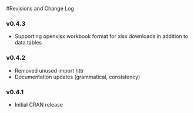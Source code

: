 #Revisions and Change Log


### v0.4.3  
* Supporting openxlsx workbook format for xlsx downloads in addition to data tables

### v0.4.2
* Removed unused import httr
* Documentation updates (grammatical, consistency)

### v0.4.1
* Initial CRAN release


